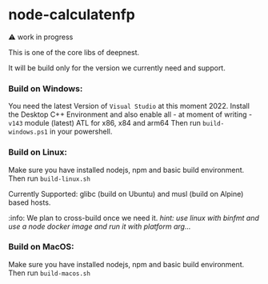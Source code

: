 # node-calculatenfp

:warning: work in progress

This is one of the core libs of deepnest.

It will be build only for the version we currently need and support.

### Build on Windows:

You need the latest Version of `Visual Studio` at this moment 2022.
Install the Desktop C++ Environment and also enable all - at moment of writing - `v143` module (latest) ATL for x86, x84 and arm64
Then run `build-windows.ps1` in your powershell.

### Build on Linux:

Make sure you have installed nodejs, npm and basic build environment.
Then run `build-linux.sh`

Currently Supported: glibc (build on Ubuntu) and musl (build on Alpine) based hosts.

:info: We plan to cross-build once we need it. _hint: use linux with binfmt and use a node docker image and run it with platform arg..._

### Build on MacOS:

Make sure you have installed nodejs, npm and basic build environment.
Then run `build-macos.sh`
